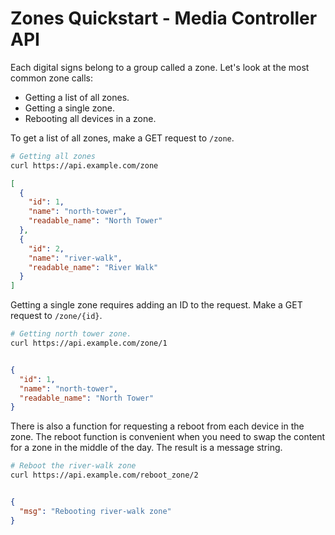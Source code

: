 # Zones Quickstart - Media Controller API

Each digital signs belong to a group called a zone. Let's look at the most common zone calls:

- Getting a list of all zones.
- Getting a single zone.
- Rebooting all devices in a zone.

To get a list of all zones, make a GET request to `/zone`.

```bash
# Getting all zones
curl https://api.example.com/zone
```

```JSON
[
  {
    "id": 1,
    "name": "north-tower",
    "readable_name": "North Tower"
  },
  {
    "id": 2,
    "name": "river-walk",
    "readable_name": "River Walk"
  }
]
```

Getting a single zone requires adding an ID to the request. Make a GET request to `/zone/{id}`.

```bash
# Getting north tower zone.
curl https://api.example.com/zone/1
```

```JSON

{
  "id": 1,
  "name": "north-tower",
  "readable_name": "North Tower"
}
```

There is also a function for requesting a reboot from each device in the zone. The reboot function is convenient when you need to swap the content for a zone in the middle of the day. The result is a message string.

```bash
# Reboot the river-walk zone
curl https://api.example.com/reboot_zone/2
```

```JSON

{
  "msg": "Rebooting river-walk zone"
}
```
